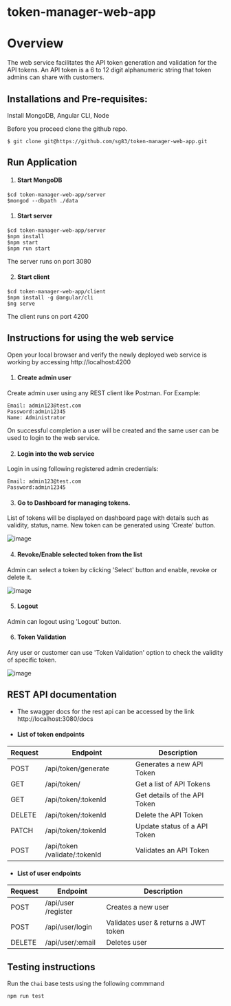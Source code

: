 # token-manager-web-app
# Overview
The web service  facilitates the API token generation and validation for
the API tokens.  An API token is a 6 to 12 digit alphanumeric string that token
admins can share with customers.

## Installations and Pre-requisites:
Install MongoDB, Angular CLI, Node

Before you proceed clone the github repo.

```$ git clone git@https://github.com/sg83/token-manager-web-app.git ```
## Run Application

1. #### Start MongoDB
```
$cd token-manager-web-app/server
$mongod --dbpath ./data

```
1. #### Start server
```
$cd token-manager-web-app/server
$npm install
$npm start
$npm run start
```
The server runs on port 3080

2. #### Start client
```
$cd token-manager-web-app/client
$npm install -g @angular/cli
$ng serve
```
The client runs on port 4200

## Instructions for using the web service

Open your local browser and verify the newly deployed web service is working by accessing http://localhost:4200

1. #### Create admin user

Create admin user using any REST client like Postman.
For Example:
```
Email: admin123@test.com
Password:admin12345
Name: Administrator
```
On successful completion a user will be created and the same user can be used to
login to the web service.

2. #### Login into the web service

Login in using following registered admin credentials:
```
Email: admin123@test.com
Password:admin12345
```
3. #### Go to Dashboard for managing tokens.

List of tokens will be displayed on dashboard page with details such as validity, status, name.
New token can be generated using 'Create' button.

![image](https://user-images.githubusercontent.com/20791882/126858492-734c5528-758e-4e53-b597-3ee9d0b3dbfc.png)

4. #### Revoke/Enable selected token from the list
Admin can select a token by clicking 'Select' button and enable, revoke or delete it.

![image](https://user-images.githubusercontent.com/20791882/126858620-f0f9c582-54d5-4ad5-a828-9b3df04c8adc.png)

5. #### Logout
Admin can logout using 'Logout' button.

6. #### Token Validation
Any user or customer can use 'Token Validation' option to check the validity of specific token.

![image](https://user-images.githubusercontent.com/20791882/126858740-c706f2b9-56ef-4899-9623-b63b9f869213.png)


## REST API documentation

* The swagger docs for the rest api can be accessed by the link
http://localhost:3080/docs

* #### List of token endpoints

| Request|  Endpoint                    |  Description                         |
| ------ | ---------------------------- | ------------------------------------ |
| POST   | ​/api​/token​/generate          | Generates a new API Token            |
| GET    | /api​/token​/                  | Get a list of API Tokens             |
| GET    | /api​/token​/:tokenId          | Get details of the API Token         |
| DELETE | /api​/token​/:tokenId          | Delete the API Token                 |
| PATCH  | /api​/token​/:tokenId          | Update status of a API Token         |
| POST   | /api​/token​/validate/:tokenId | Validates an API Token               |

* #### List of user endpoints

| Request|  Endpoint                    |  Description                         |
|--------|------------------------------|--------------------------------------|
| POST   | /api​/user​/register           | Creates a new user                   |
| POST   | /api​/user​/login              | Validates user & returns a JWT token |
| DELETE | ​/api​/user​/:email             | Deletes user                         |


## Testing instructions

Run the `Chai` base tests using the following commmand

`npm run test`

